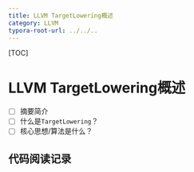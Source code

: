```yaml
---
title: LLVM TargetLowering概述
category: LLVM
typora-root-url: ../../..
---
```


[TOC]

# LLVM TargetLowering概述

- [ ] 摘要简介
- [ ] 什么是`TargetLowering`？
- [ ] 核心思想/算法是什么？

## 代码阅读记录



